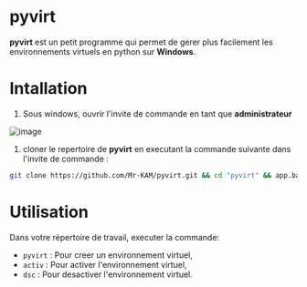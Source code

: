 # pyvirt

**pyvirt** est un petit programme qui permet de gerer plus facilement les environnements virtuels en python sur **Windows**.

# Intallation

1. Sous windows, ouvrir l'invite de commande en tant que **administrateur**

![image](https://user-images.githubusercontent.com/67423679/191192653-26d3975a-63fb-41ad-b64e-45f7269342c5.png)

1. cloner le repertoire de **pyvirt** en executant la commande suivante dans l'invite de commande :
```bash
git clone https://github.com/Mr-KAM/pyvirt.git && cd "pyvirt" && app.bat
```

# Utilisation
Dans votre répertoire de travail, executer la commande:

-  `pyvirt` : Pour creer un environnement virtuel,
-  `activ` : Pour activer l'environnement virtuel,
- `dsc` : Pour desactiver l'environnement virtuel.

